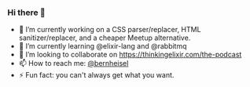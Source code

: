### Hi there 👋

- 🔭 I’m currently working on a CSS parser/replacer, HTML sanitizer/replacer, and a cheaper Meetup alternative. 
- 🌱 I’m currently learning @elixir-lang and @rabbitmq
- 👯 I’m looking to collaborate on https://thinkingelixir.com/the-podcast
- 📫 How to reach me: [@bernheisel](https://twitter.com/bernheisel)
- ⚡ Fun fact: you can't always get what you want.
